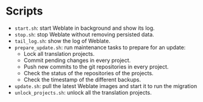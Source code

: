 # Scripts

- `start.sh`: start Weblate in background and show its log.
- `stop.sh`: stop Weblate without removing persisted data.
- `tail_log.sh`: show the log of Weblate.
- `prepare_update.sh`: run maintenance tasks to prepare for an update:
  - Lock all translation projects.
  - Commit pending changes in every project.
  - Push new commits to the git repositories in every project.
  - Check the status of the repositories of the projects.
  - Check the timestamp of the different backups.
- `update.sh`: pull the latest Weblate images and start it to run the migration
- `unlock_projects.sh`: unlock all the translation projects.
